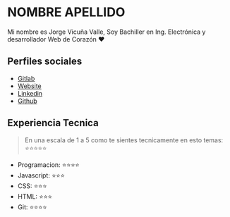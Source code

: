 # NOMBRE APELLIDO

Mi nombre es Jorge Vicuña Valle, Soy Bachiller en Ing. Electrónica y desarrollador Web de Corazón ❤️

## Perfiles sociales

- [Gitlab](https://gitlab.com/jorge_vicuna)
- [Website](https://jorge-vicuna.gitlab.io/jorge-vicuna/)
- [Linkedin](https://www.linkedin.com/in/jorge-vicuna-valle/)
- [Github](https://github.com/Jorge150896)

## Experiencia Tecnica

> En una escala de 1 a 5 como te sientes tecnicamente en esto temas: ⭐️⭐️⭐️⭐️⭐️

- Programacion: ⭐️⭐️⭐️⭐️
- Javascript: ⭐️⭐️⭐️
- CSS: ⭐️⭐️⭐️
- HTML: ⭐️⭐️⭐️
- Git: ⭐️⭐️⭐️⭐️
